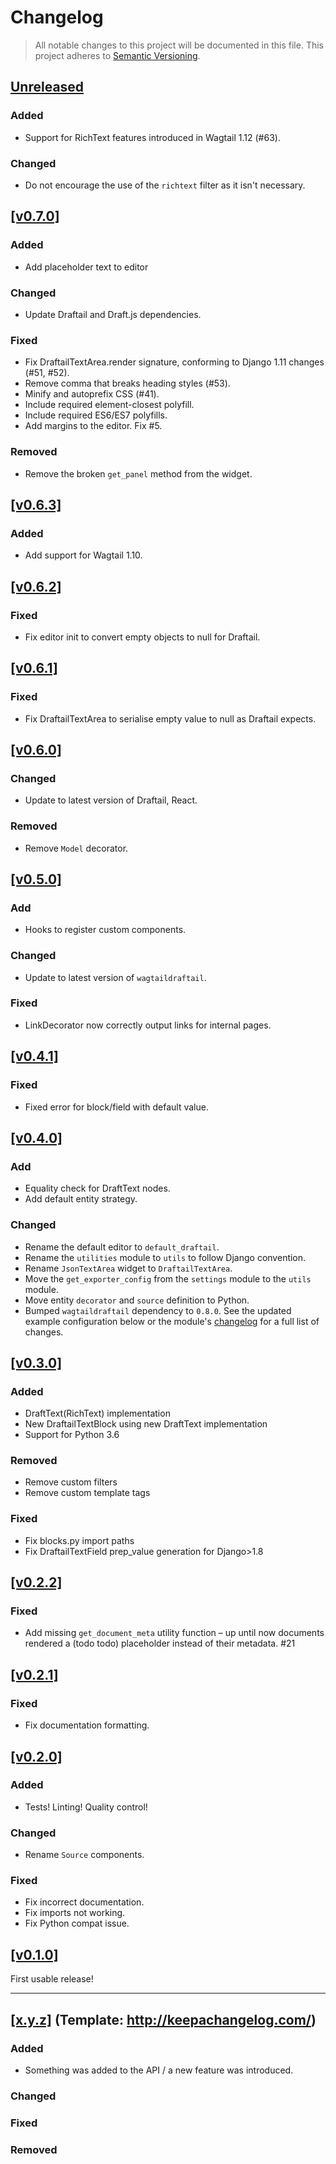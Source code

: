 # Changelog

> All notable changes to this project will be documented in this file.
This project adheres to [Semantic Versioning](http://semver.org/spec/v2.0.0.html).

## [Unreleased](https://github.com/springload/wagtaildraftail/compare/v0.7.0...HEAD)

### Added

- Support for RichText features introduced in Wagtail 1.12 (#63).

### Changed

- Do not encourage the use of the `richtext` filter as it isn't necessary.

## [[v0.7.0]](https://github.com/springload/wagtaildraftail/releases/tag/v0.7.0)

### Added

- Add placeholder text to editor

### Changed

- Update Draftail and Draft.js dependencies.

### Fixed

- Fix DraftailTextArea.render signature, conforming to Django 1.11 changes (#51, #52).
- Remove comma that breaks heading styles (#53).
- Minify and autoprefix CSS (#41).
- Include required element-closest polyfill.
- Include required ES6/ES7 polyfills.
- Add margins to the editor. Fix #5.

### Removed

- Remove the broken `get_panel` method from the widget.

## [[v0.6.3]](https://github.com/springload/wagtaildraftail/releases/tag/v0.6.3)

### Added

- Add support for Wagtail 1.10.

## [[v0.6.2]](https://github.com/springload/wagtaildraftail/releases/tag/v0.6.2)

### Fixed

- Fix editor init to convert empty objects to null for Draftail.

## [[v0.6.1]](https://github.com/springload/wagtaildraftail/releases/tag/v0.6.1)

### Fixed

- Fix DraftailTextArea to serialise empty value to null as Draftail expects.

## [[v0.6.0]](https://github.com/springload/wagtaildraftail/releases/tag/v0.6.0)

### Changed

- Update to latest version of Draftail, React.

### Removed

- Remove `Model` decorator.

## [[v0.5.0]](https://github.com/springload/wagtaildraftail/releases/tag/v0.5.0)

### Add

- Hooks to register custom components.

### Changed

- Update to latest version of `wagtaildraftail`.

### Fixed

- LinkDecorator now correctly output links for internal pages.


## [[v0.4.1]](https://github.com/springload/wagtaildraftail/releases/tag/v0.4.1)

### Fixed

- Fixed error for block/field with default value.

## [[v0.4.0]](https://github.com/springload/wagtaildraftail/releases/tag/v0.4.0)

### Add

- Equality check for DraftText nodes.
- Add default entity strategy.

### Changed

- Rename the default editor to `default_draftail`.
- Rename the `utilities` module to `utils` to follow Django convention.
- Rename `JsonTextArea` widget to `DraftailTextArea`.
- Move the `get_exporter_config` from the `settings` module to the `utils` module.
- Move entity `decorator` and `source` definition to Python.
- Bumped `wagtaildraftail` dependency to `0.8.0`. See the updated example configuration below or the module's [changelog](https://github.com/springload/wagtaildraftail/blob/v0.8.0/CHANGELOG.md#v080) for a full list of changes.


## [[v0.3.0]](https://github.com/springload/wagtaildraftail/releases/tag/v0.3.0)

### Added

- DraftText(RichText) implementation
- New DraftailTextBlock using new DraftText implementation
- Support for Python 3.6

### Removed

- Remove custom filters
- Remove custom template tags

### Fixed

- Fix blocks.py import paths
- Fix DraftailTextField prep_value generation for Django>1.8

## [[v0.2.2]](https://github.com/springload/wagtaildraftail/releases/tag/v0.2.2)

### Fixed

- Add missing `get_document_meta` utility function – up until now documents rendered a (todo todo) placeholder instead of their metadata. #21

## [[v0.2.1]](https://github.com/springload/wagtaildraftail/releases/tag/v0.2.1)

### Fixed

- Fix documentation formatting.

## [[v0.2.0]](https://github.com/springload/wagtaildraftail/releases/tag/v0.2.0)

### Added

- Tests! Linting! Quality control!

### Changed

- Rename `Source` components.

### Fixed

- Fix incorrect documentation.
- Fix imports not working.
- Fix Python compat issue.

## [[v0.1.0]](https://github.com/springload/wagtaildraftail/releases/tag/v0.1.0)

First usable release!

-------------

## [[x.y.z]](https://github.com/springload/wagtaildraftail/releases/tag/x.y.z) (Template: http://keepachangelog.com/)

### Added

- Something was added to the API / a new feature was introduced.

### Changed

### Fixed

### Removed
